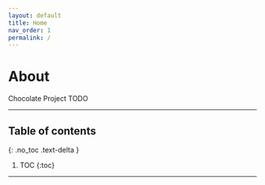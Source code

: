 ```yaml
---
layout: default
title: Home
nav_order: 1
permalink: /
---
```


# About
Chocolate Project 
TODO

---

## Table of contents
{: .no_toc .text-delta }

1. TOC
{:toc}

---

